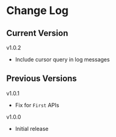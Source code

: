 # Change Log

## Current Version

v1.0.2

- Include cursor query in log messages

## Previous Versions

v1.0.1

- Fix for ```First``` APIs

v1.0.0

- Initial release
